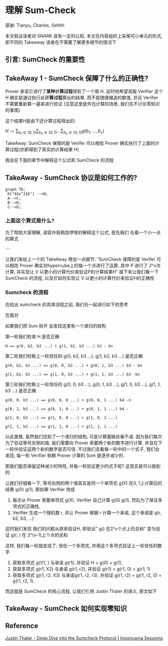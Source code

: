 # 理解 Sum-Check
感谢: Tianyu, Charles, 0xhhh

本文假设读者对 SNARK 具有一定的认知, 本文在内容组织上采用可小单元的形式, 即不同的 Takeaway
读者在不需要了解更多细节的情况下

## 引言: SumCheck 的重要性
 

## TakeAway 1 - SumCheck 保障了什么的正确性?

Prover 承诺它进行了**某种计算过程**得到了一个值 H, 这时他希望说服 Verifier 这个 H 确实是通过执行此**计算过程**算出的结果, 而不是随便编造的数值, 并且 Verifier 不需要重新算一遍来进行验证 (注意这里是外包计算的场景, 我们先不讨论零知识的事情)

这个结果H是由下述计算过程得出的:

$H:=\sum_{b_1\in\{0,1\}}\sum_{b_2\in\{0,1\}}\ldots\sum_{b_\nu\in\{0,1\}}g(b_1,\ldots,b_\nu)$

TakeAway: SumCheck 保障的是 Verifer 可以相信 Prover 确实执行了上面的计算过程(亦即得到了真实的计算结果 H)

我会在下面的章节中解释这个公式和 SumCheck 的流程

## TakeAway - SumCheck 协议是如何工作的?
```mermaid
graph TD;
 H["$$x^2$$"] -->B;
 A-->C; 
 B-->D;
 C-->D;
 ```

### 上面这个算式是什么?

为了帮助大家理解, 请容许我稍显啰嗦的解释这个公式, 首先我们 先看一个小一点的算式

····

让我们来给上一个的 TakeAway 增加一点细节: “SumCheck 保障的是 Verifer 可以相信 Prover 确实对hypercube上的每一个点进行了运算, 其中 P 进行了 2^v次计算, 并实现让 V 以更小的计算代价来验证P的计算结果H” 接下来让我们看一下 SumCheck 的流程, 以及它如何实现让 V 以更小的计算代价来验证H的正确性

### Sumcheck 的流程

在给出 sumcheck 的具体流程之前, 我们先一起进行如下的思考

在面对


如果我们把 Sum 拆开 会发现这里有一个递归的结构

第一轮我们检查 H 是否正确

	H == g(0, b2, b3 ...) + g(1, b2, b3 ...) b2 - bn

第二轮我们检察上一轮信任的 g(0, b2, b3 ...), g(1, b2, b3 ...) 是否正确
	
	g(0, b2, b3 ...) == g(0, 0, b3 ...) + g(0, 1, b3 ...) b3 - bn
	
	g(1, b2, b3 ...) == g(1, 0, b3 ...) + g(1, 1, b3 ...) b3 -bn

第三轮我们检察上一轮信任的 g(0, 0, b3 ...), g(0, 1, b3 ...), g(1, 0, b3 ...), g(1, 1, b3 ...) 是否正确

	g(0, 0, b3 ...) == g(0, 0, 0 ...) + g(0, 0, 1 ...) b4 -n
	
	g(0, 1, b3 ...) == g(0, 1, 0 ...) + g(0, 1, 1 ...) b4 -
	
	g(1, 0, b3 ...) == g(1, 0, 0 ...) + g(1, 0, 1 ...)
	
	g(1, 1, b3 ...) == g(1, 1, 0 ...) + g(1, 1, 1 ...)

以此类推, 虽然我们找到了一个递归的结构, 可是计算量缺丝毫不减. 因为我们每次为了验证等号左侧的值, 我们需要向 Prover 索要两个新的数字进行计算, 并且在下一轮中验证这两个新的数字是否可信. 不过我们去看每一轮中的一个式子, 我们会发现, 每一轮 Verifier 依赖 Prover 计算的 Sum 是逐步减少的.

那我们能否保留这种减少的特性, 并每一轮验证更少的式子呢? 这其实是可以做到的

让我们仔细看一下, 等号右侧的两个值其实是同一个单项式 g(X) 在0, 1上计算后的结果 g(0) g(1), 
那如果 Verifier 改成
1. 每次从 Prover 索要单项式 g(X), Verifier 自己计算 g(0) g(1), 然后为了保证多项式的正确性,
2. Verifier 生成一个随机数 r, 并让 Prover 根据 r 计算一个承诺, 这个承诺是 g(r, b2, b3, ...)

这时我们发现 我们的问题从原来验证H, 即验证” g() 在2^v个点上的总和“ 变为验证 g(r, ) 在 2^(v-1)上个点的总和

这样, 我们每一轮就变成了: 信任一个多项式, 并用这个多项式验证上一轮信任的数字 
1. 获取多项式 g(X1, ) 与承诺 g(r1), 并验证 H = g(0) + g(1), 
2. 获取多项式 g(r1, X2) 与承诺 g(r1, r2), 并验证 g(r1) = g(r1, 0) + g(r1, 1)
3. 获取多项式 g(r1, r2, X3) 与承诺g(r1, r2, r3), 并验证 g(r1, r2) = g(r1, r2, 0) + g(r1, r2, 1),

而这就是 SumCheck 的核心流程, 让我们引用 Justin Thaler 的讲义, 原文如下


## TakeAway - SumCheck 如何实现零知识

## Reference
[Justin Thaler - Deep Dive into the Sumcheck Protocol | Ingonyama Sessions](https://www.youtube.com/watch?v=uFhppTJfjiY)
